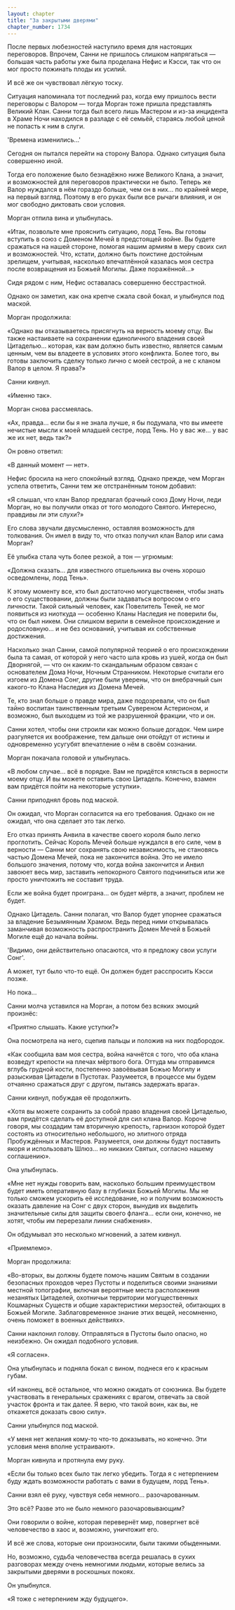 ```yaml
---
layout: chapter
title: "За закрытыми дверями"
chapter_number: 1734
---
```




После первых любезностей наступило время для настоящих переговоров. Впрочем, Санни не пришлось слишком напрягаться — большая часть работы уже была проделана Нефис и Кэсси, так что он мог просто пожинать плоды их усилий.

И всё же он чувствовал лёгкую тоску.

Ситуация напоминала тот последний раз, когда ему пришлось вести переговоры с Валором — тогда Морган тоже пришла представлять Великий Клан. Санни тогда был всего лишь Мастером и из-за инцидента в Храме Ночи находился в разладе с её семьёй, стараясь любой ценой не попасть к ним в слуги.

'Времена изменились...'

Сегодня он пытался перейти на сторону Валора. Однако ситуация была совершенно иной.

Тогда его положение было безнадёжно ниже Великого Клана, а значит, и возможностей для переговоров практически не было. Теперь же Валор нуждался в нём гораздо больше, чем он в них... по крайней мере, на первый взгляд. Поэтому в его руках были все рычаги влияния, и он мог свободно диктовать свои условия.

Морган отпила вина и улыбнулась.

«Итак, позвольте мне прояснить ситуацию, лорд Тень. Вы готовы вступить в союз с Доменом Мечей в предстоящей войне. Вы будете сражаться на нашей стороне, помогая нашим армиям в меру своих сил и возможностей. Что, кстати, должно быть поистине достойным зрелищем, учитывая, насколько впечатлённой казалась моя сестра после возвращения из Божьей Могилы. Даже поражённой...»

Сидя рядом с ним, Нефис оставалась совершенно бесстрастной.

Однако он заметил, как она крепче сжала свой бокал, и улыбнулся под маской.

Морган продолжила:

«Однако вы отказываетесь присягнуть на верность моему отцу. Вы также настаиваете на сохранении единоличного владения своей Цитаделью... которая, как вам должно быть известно, является самым ценным, чем вы владеете в условиях этого конфликта. Более того, вы готовы заключить сделку только лично с моей сестрой, а не с кланом Валор в целом. Я права?»

Санни кивнул.

«Именно так».

Морган снова рассмеялась.

«Ах, правда... если бы я не знала лучше, я бы подумала, что вы имеете нечистые мысли к моей младшей сестре, лорд Тень. Но у вас же... у вас же их нет, ведь так?»

Он ровно ответил:

«В данный момент — нет».

Нефис бросила на него спокойный взгляд. Однако прежде, чем Морган успела ответить, Санни тем же отстранённым тоном добавил:

«Я слышал, что клан Валор предлагал брачный союз Дому Ночи, леди Морган, но вы получили отказ от того молодого Святого. Интересно, правдивы ли эти слухи?»

Его слова звучали двусмысленно, оставляя возможность для толкования. Он имел в виду то, что отказ получил клан Валор или сама Морган?

Её улыбка стала чуть более резкой, а тон — угрюмым:

«Должна сказать... для известного отшельника вы очень хорошо осведомлены, лорд Тень».

К этому моменту все, кто был достаточно могущественен, чтобы знать о его существовании, должны были задаваться вопросом о его личности. Такой сильный человек, как Повелитель Теней, не мог появиться из ниоткуда — особенно Кланы Наследия не поверили бы, что он был никем. Они слишком верили в семейное происхождение и родословную... и не без оснований, учитывая их собственные достижения.

Насколько знал Санни, самой популярной теорией о его происхождении была та самая, от которой у него часто шла кровь из ушей, когда он был Дворнягой, — что он каким-то скандальным образом связан с основателем Дома Ночи, Ночным Странником. Некоторые считали его изгоем из Домена Сонг, другие были уверены, что он внебрачный сын какого-то Клана Наследия из Домена Мечей.

Те, кто знал больше о правде мира, даже подозревали, что он был тайно воспитан таинственным третьим Сувереном Астерионом, и возможно, был выходцем из той же разрушенной фракции, что и он.

Санни хотел, чтобы они строили как можно больше догадок. Чем шире разгуляется их воображение, тем дальше они отойдут от истины и одновременно усугубят впечатление о нём в своём сознании.

Морган покачала головой и улыбнулась.

«В любом случае... всё в порядке. Вам не придётся клясться в верности моему отцу. И вы можете оставить свою Цитадель. Конечно, взамен вам придётся пойти на некоторые уступки».

Санни приподнял бровь под маской.

Он ожидал, что Морган согласится на его требования. Однако он не ожидал, что она сделает это так легко.

Его отказ принять Анвила в качестве своего короля было легко проглотить. Сейчас Король Мечей больше нуждался в его силе, чем в верности — Санни мог сохранять свою независимость, не становясь частью Домена Мечей, пока не закончится война. Это не имело большого значения, потому что, когда война закончится и Анвил завоюет весь мир, заставить непокорного Святого подчиниться или же просто уничтожить не составит труда.

Если же война будет проиграна... он будет мёртв, а значит, проблем не будет.

Однако Цитадель. Санни полагал, что Валор будет упорнее сражаться за владение Безымянным Храмом. Ведь перед ними открывалась заманчивая возможность распространить Домен Мечей в Божьей Могиле ещё до начала войны.

'Видимо, они действительно опасаются, что я предложу свои услуги Сонг'.

А может, тут было что-то ещё. Он должен будет расспросить Кэсси позже.

Но пока...

Санни молча уставился на Морган, а потом без всяких эмоций произнёс:

«Приятно слышать. Какие уступки?»

Она посмотрела на него, сцепив пальцы и положив на них подбородок.

«Как сообщила вам моя сестра, война начнётся с того, что оба клана возведут крепости на плечах мёртвого бога. Оттуда мы отправимся вглубь грудной кости, постепенно завоёвывая Божью Могилу и разыскивая Цитадели в Пустотах. Разумеется, в процессе мы будем отчаянно сражаться друг с другом, пытаясь задержать врага».

Санни кивнул, побуждая её продолжить.

«Хотя вы можете сохранить за собой право владения своей Цитаделью, вам придётся сделать её доступной для сил клана Валор. Короче говоря, мы создадим там вторичную крепость, гарнизон которой будет состоять из относительно небольшого, но элитного отряда Пробуждённых и Мастеров. Разумеется, они должны будут поставить якоря и использовать Шлюз... но никаких Святых, согласно нашему соглашению».

Она улыбнулась.

«Мне нет нужды говорить вам, насколько большим преимуществом будет иметь оперативную базу в глубинах Божьей Могилы. Мы не только сможем ускорить её исследование, но и получим возможность оказать давление на Сонг с двух сторон, вынудив их выделить значительные силы для защиты своего фланга... если они, конечно, не хотят, чтобы им перерезали линии снабжения».

Он обдумывал это несколько мгновений, а затем кивнул.

«Приемлемо».

Морган продолжила:

«Во-вторых, вы должны будете помочь нашим Святым в создании безопасных проходов через Пустоты и поделиться своими знаниями местной топографии, включая вероятные места расположения незанятых Цитаделей, охотничьи территории могущественных Кошмарных Существ и общие характеристики мерзостей, обитающих в Божьей Могиле. Заблаговременное знание этих вещей, несомненно, очень поможет в военных действиях».

Санни наклонил голову. Отправляться в Пустоты было опасно, но неизбежно. Он ожидал подобного условия.

«Я согласен».

Она улыбнулась и подняла бокал с вином, поднеся его к красным губам.

«И наконец, всё остальное, что можно ожидать от союзника. Вы будете участвовать в генеральных сражениях с врагом, отвечать за свой участок фронта и так далее. Я верю, что такой воин, как вы, не откажется доказать свою силу».

Санни улыбнулся под маской.

«У меня нет желания кому-то что-то доказывать, но конечно. Эти условия меня вполне устраивают».

Морган кивнула и протянула ему руку.

«Если бы только всех было так легко убедить. Тогда я с нетерпением буду ждать возможности работать с вами в будущем, лорд Тень».

Санни взял её руку, чувствуя себя немного... разочарованным.

Это всё? Разве это не было немного разочаровывающим?

Они говорили о войне, которая перевернёт мир, повергнет всё человечество в хаос и, возможно, уничтожит его.

И всё же слова, которые они произносили, были такими обыденными.

Но, возможно, судьба человечества всегда решалась в сухих разговорах между очень немногими людьми, которые велись за закрытыми дверями в роскошных покоях.

Он улыбнулся.

«Я тоже с нетерпением жду будущего».

